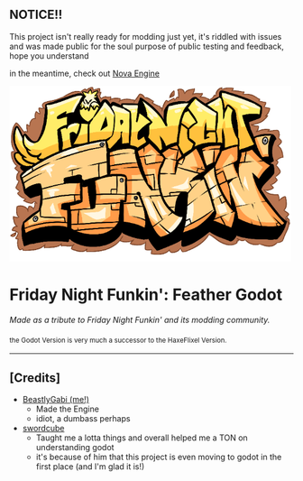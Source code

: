 ## NOTICE!!
This project isn't really ready for modding just yet, it's riddled with issues and was made public for the soul purpose of public testing and feedback, hope you understand

in the meantime, check out [Nova Engine](https://github.com/swordcube/NovaEngine-Godot-FNF)

<img src=".github/readme/logo.png" width=500 alignment="left" />

# Friday Night Funkin': Feather Godot
<em>Made as a tribute to Friday Night Funkin' and its modding community.</em>

<sub>the Godot Version is very much a successor to the HaxeFlixel Version.<sub>

-------------------------------------
## [Credits]

* [BeastlyGabi (me!)](https://twitter.com/BeastlyGabi)
    * Made the Engine
    * idiot, a dumbass perhaps
* [swordcube](https://twitter.com/swordcube)
    * Taught me a lotta things and overall helped me a TON on understanding godot
    * it's because of him that this project is even moving to godot in the first place (and I'm glad it is!)
